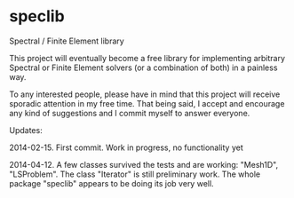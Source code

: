speclib
=======

Spectral / Finite Element library

This project will eventually become a free library for implementing arbitrary Spectral or Finite Element solvers (or a combination of both) in a painless way.

To any interested people, please have in mind that this project will receive sporadic attention in my free time. That being said, I accept and encourage any kind of suggestions and I commit myself to answer everyone.


Updates:

2014-02-15. First commit. Work in progress, no functionality yet

2014-04-12. A few classes survived the tests and are working: "Mesh1D", "LSProblem".
            The class "Iterator" is still preliminary work.
            The whole package "speclib" appears to be doing its job very well.
